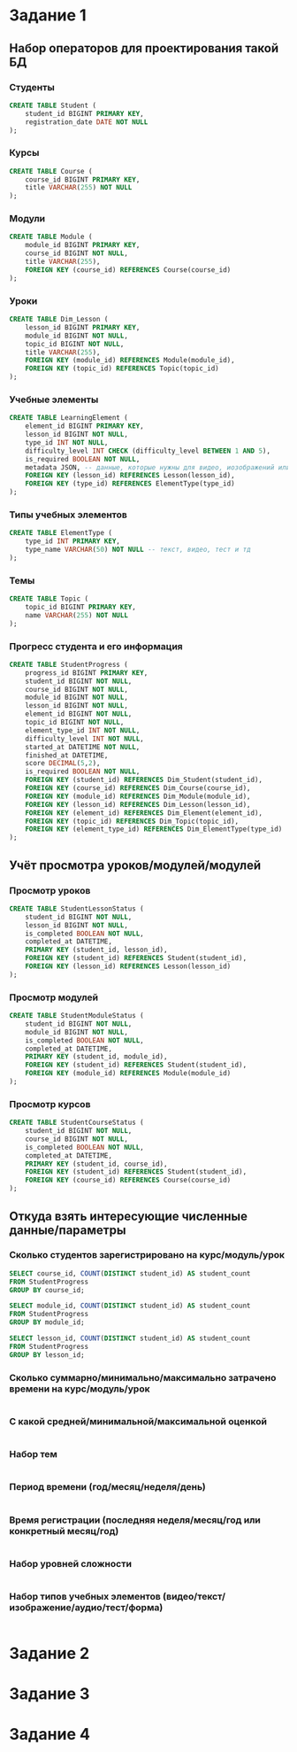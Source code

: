 # Задание 1

## Набор операторов для проектирования такой БД

### Студенты

```sql
CREATE TABLE Student (
    student_id BIGINT PRIMARY KEY,
    registration_date DATE NOT NULL
);
```

### Курсы

```sql
CREATE TABLE Course (
    course_id BIGINT PRIMARY KEY,
    title VARCHAR(255) NOT NULL
);
```

### Модули

```sql
CREATE TABLE Module (
    module_id BIGINT PRIMARY KEY,
    course_id BIGINT NOT NULL,
    title VARCHAR(255),
    FOREIGN KEY (course_id) REFERENCES Course(course_id)
);
```

### Уроки

```sql
CREATE TABLE Dim_Lesson (
    lesson_id BIGINT PRIMARY KEY,
    module_id BIGINT NOT NULL,
    topic_id BIGINT NOT NULL,
    title VARCHAR(255),
    FOREIGN KEY (module_id) REFERENCES Module(module_id),
    FOREIGN KEY (topic_id) REFERENCES Topic(topic_id)
);
```

### Учебные элементы 

```sql
CREATE TABLE LearningElement (
    element_id BIGINT PRIMARY KEY,
    lesson_id BIGINT NOT NULL,
    type_id INT NOT NULL,
    difficulty_level INT CHECK (difficulty_level BETWEEN 1 AND 5),
    is_required BOOLEAN NOT NULL,
    metadata JSON, -- данные, которые нужны для видео, иозображений или любых файлов
    FOREIGN KEY (lesson_id) REFERENCES Lesson(lesson_id),
    FOREIGN KEY (type_id) REFERENCES ElementType(type_id)
);
```

### Типы учебных элементов

```sql
CREATE TABLE ElementType (
    type_id INT PRIMARY KEY,
    type_name VARCHAR(50) NOT NULL -- текст, видео, тест и тд
);
```

### Темы

```sql
CREATE TABLE Topic (
    topic_id BIGINT PRIMARY KEY,
    name VARCHAR(255) NOT NULL
);
```

### Прогресс студента и его информация

```sql
CREATE TABLE StudentProgress (
    progress_id BIGINT PRIMARY KEY,
    student_id BIGINT NOT NULL,
    course_id BIGINT NOT NULL,
    module_id BIGINT NOT NULL,
    lesson_id BIGINT NOT NULL,
    element_id BIGINT NOT NULL,
    topic_id BIGINT NOT NULL,
    element_type_id INT NOT NULL,
    difficulty_level INT NOT NULL,
    started_at DATETIME NOT NULL,
    finished_at DATETIME,
    score DECIMAL(5,2),
    is_required BOOLEAN NOT NULL,
    FOREIGN KEY (student_id) REFERENCES Dim_Student(student_id),
    FOREIGN KEY (course_id) REFERENCES Dim_Course(course_id),
    FOREIGN KEY (module_id) REFERENCES Dim_Module(module_id),
    FOREIGN KEY (lesson_id) REFERENCES Dim_Lesson(lesson_id),
    FOREIGN KEY (element_id) REFERENCES Dim_Element(element_id),
    FOREIGN KEY (topic_id) REFERENCES Dim_Topic(topic_id),
    FOREIGN KEY (element_type_id) REFERENCES Dim_ElementType(type_id)
);
```

## Учёт просмотра уроков/модулей/модулей

### Просмотр уроков

```sql
CREATE TABLE StudentLessonStatus (
    student_id BIGINT NOT NULL,
    lesson_id BIGINT NOT NULL,
    is_completed BOOLEAN NOT NULL,
    completed_at DATETIME,
    PRIMARY KEY (student_id, lesson_id),
    FOREIGN KEY (student_id) REFERENCES Student(student_id),
    FOREIGN KEY (lesson_id) REFERENCES Lesson(lesson_id)
);
```

### Просмотр модулей

```sql
CREATE TABLE StudentModuleStatus (
    student_id BIGINT NOT NULL,
    module_id BIGINT NOT NULL,
    is_completed BOOLEAN NOT NULL,
    completed_at DATETIME,
    PRIMARY KEY (student_id, module_id),
    FOREIGN KEY (student_id) REFERENCES Student(student_id),
    FOREIGN KEY (module_id) REFERENCES Module(module_id)
);
```

### Просмотр курсов

```sql
CREATE TABLE StudentCourseStatus (
    student_id BIGINT NOT NULL,
    course_id BIGINT NOT NULL,
    is_completed BOOLEAN NOT NULL,
    completed_at DATETIME,
    PRIMARY KEY (student_id, course_id),
    FOREIGN KEY (student_id) REFERENCES Student(student_id),
    FOREIGN KEY (course_id) REFERENCES Course(course_id)
);
```

## Откуда взять интересующие численные данные/параметры

### Cколько студентов зарегистрировано на курс/модуль/урок

```sql
SELECT course_id, COUNT(DISTINCT student_id) AS student_count
FROM StudentProgress
GROUP BY course_id;

SELECT module_id, COUNT(DISTINCT student_id) AS student_count
FROM StudentProgress
GROUP BY module_id;

SELECT lesson_id, COUNT(DISTINCT student_id) AS student_count
FROM StudentProgress
GROUP BY lesson_id;
```

### Cколько суммарно/минимально/максимально затрачено времени на курс/модуль/урок

```sql
```

### С какой средней/минимальной/максимальной оценкой

```sql
```

### Набор тем

```sql
```

### Период времени (год/месяц/неделя/день) 

```sql
```

### Время регистрации (последняя неделя/месяц/год или конкретный месяц/год)

```sql
```

### Набор уровней сложности

```sql
```

### Набор типов учебных элементов (видео/текст/изображение/аудио/тест/форма) 

```sql

```

# Задание 2



# Задание 3



# Задание 4


